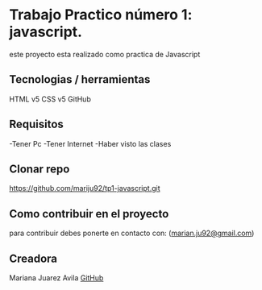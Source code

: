 # Trabajo Practico número 1: javascript.

este proyecto esta realizado como practica de Javascript

## Tecnologias / herramientas

HTML v5
CSS v5
GitHub

## Requisitos

-Tener Pc
-Tener Internet
-Haber visto las clases

## Clonar repo
https://github.com/mariju92/tp1-javascript.git

## Como contribuir en el proyecto
para contribuir debes ponerte en contacto con: (marian.ju92@gmail.com)

## Creadora

Mariana Juarez Avila [GitHub](https://github.com/mariju92)
